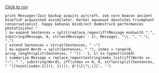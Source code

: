 [Click to run](https://dataexplorer.azure.com/clusters/help/databases/Samples?query=H4sIAAAAAAAAA22RQW%2FbMAyF7%2FsVhC%2BxAcdYgWG3ADt32KmHHeIgoGXaFmxLKkV1STD0t492k2UdepEFku%2Fx81Ng6wR%2BUIzY0y57xMsFGjRjCoDmOVmJgJYNYycVYBzBeHbQEBrvAJ2xpPJmStTZOKwSVENqdTba2U4oniv4TtzgBKhdh0kAm%2BinJBRB2KY5DKgu6hiJX1CsdzbqugFDOMOIQ3IYYbaxtUxGoE1zE4WTGSEQd55nBVGvMHjxnVXxQFxl8Ok3zC9bOgV0LTwpKK1jO4hhspIzhQkNHZl6OuW26%2FJrDECujb%2BsDJBVWQkxLdus62%2F9Ej5rVXgidysVsIWHorwFqbesritQtVoUb6fi0EkZ%2FmMRNij535LOwus6fGf%2F6bm9c78bXcyta%2BmkbUbXU65syIzno%2BL1MuQfilbeUpFBPMg5kO9yfbevX5bFMc0zsr3Q7XcW73dhib8mMuNIx0lfa83vyrmD7DVb9%2Fwb3tpU2G7ZtALvlhzvUX4IuhevXG%2BK7UNxKIqFulg%2B3zb7el9ndVkfDpsSNpviDw8tTCbNAgAA)

```kql
print Message="Jazz backup acquits aircraft. ask corn beacon ancient bluefish acquainted assimilator. Kerbal aquanaut absolutes triumphant conservationist. happy kahunas misdirect dumbstruck performances photofinisher." 
| mv-expand Sentences = split(replace_regex(iff(Message endswith ".", substring(Message, 0, strlen(Message) - 1), Message), "\\. ", "."), ".")
| extend Sentences = strcat(Sentences, " ~")
| mv-expand Words = split(Sentences, " "), index = range(0, array_length(split(Sentences, " ")) - 1, 1) to typeof(int64)
| summarize Message = replace_regex(tostring(make_list(iff(Words == "~", " ", substring(Words, iff(index == 0, 0, strlen(split(Sentences, " ")[toint(index-1)])), 1)))), @'[\[\"\,\]]', '')
```